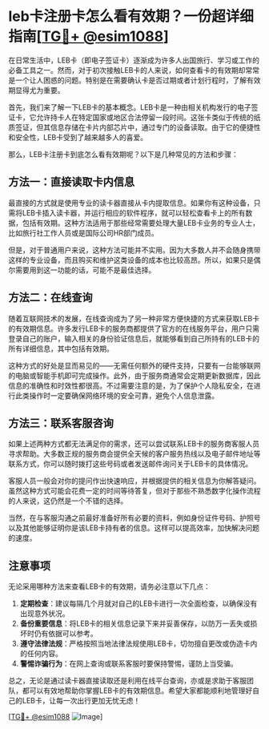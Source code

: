 # leb卡注册卡怎么看有效期？一份超详细指南[[TG💪+ @esim1088](https://t.me/s/esim1088)]

在日常生活中，LEB卡（即电子签证卡）逐渐成为许多人出国旅行、学习或工作的必备工具之一。然而，对于初次接触LEB卡的人来说，如何查看卡的有效期却常常是一个让人困惑的问题。特别是在需要确认卡是否过期或者计划行程时，了解有效期显得尤为重要。

首先，我们来了解一下LEB卡的基本概念。LEB卡是一种由相关机构发行的电子签证卡，它允许持卡人在特定国家或地区合法停留一段时间。这张卡类似于传统的纸质签证，但其信息存储在卡片内部芯片中，通过专门的设备读取。由于它的便捷性和安全性，LEB卡受到了越来越多人的喜爱。

那么，LEB卡注册卡到底怎么看有效期呢？以下是几种常见的方法和步骤：

## 方法一：直接读取卡内信息

最直接的方式就是使用专业的读卡器直接从卡内提取信息。如果你有这种设备，只需将LEB卡插入读卡器，并运行相应的软件程序，就可以轻松查看卡上的所有数据，包括有效期。这种方法适用于那些经常需要处理大量LEB卡业务的专业人士，比如旅行社工作人员或是国际公司HR部门成员。

但是，对于普通用户来说，这种方法可能并不实用。因为大多数人并不会随身携带这样的专业设备，而且购买和维护这类设备的成本也比较高昂。所以，如果只是偶尔需要用到这一功能的话，可能不是最佳选择。

## 方法二：在线查询

随着互联网技术的发展，在线查询成为了另一种非常方便快捷的方式来获取LEB卡的有效期信息。许多发行LEB卡的服务商都提供了官方的在线服务平台，用户只需登录自己的账户，输入相关的身份验证信息后，就能够看到自己所持有的LEB卡的所有详细信息，其中包括有效期。

这种方式的好处是显而易见的——无需任何额外的硬件支持，只要有一台能够联网的电脑或智能手机即可完成操作。此外，由于服务商通常会定期更新数据库，因此信息的准确性和时效性都很高。不过需要注意的是，为了保护个人隐私安全，在进行此类操作时一定要确保网络环境的安全可靠，避免个人信息泄露。

## 方法三：联系客服咨询

如果上述两种方式都无法满足你的需求，还可以尝试联系LEB卡的服务商客服人员寻求帮助。大多数正规的服务商会提供全天候的客户服务热线以及电子邮件地址等联系方式，你可以随时拨打这些号码或者发送邮件询问关于LEB卡的具体情况。

客服人员一般会对你的提问作出快速响应，并根据提供的相关信息为你解答疑问。虽然这种方式可能会花费一定的时间等待答复，但对于那些不熟悉数字化操作流程的人来说，这仍然是一个不错的选择。

当然，在与客服沟通之前最好准备好所有必要的资料，例如身份证件号码、护照号以及其他能够证明你是该LEB卡持有者的信息。这样可以提高效率，加快解决问题的速度。

## 注意事项

无论采用哪种方法来查看LEB卡的有效期，请务必注意以下几点：

1. **定期检查**：建议每隔几个月就对自己的LEB卡进行一次全面检查，以确保没有出现意外状况。
2. **备份重要信息**：将LEB卡的相关信息记录下来并妥善保存，以防万一丢失或损坏时仍有依据可以参考。
3. **遵守法律法规**：严格按照当地法律法规使用LEB卡，切勿擅自更改或伪造卡内的任何内容。
4. **警惕诈骗行为**：在网上查询或联系客服时要保持警惕，谨防上当受骗。

总之，无论是通过读卡器直接读取还是利用在线平台查询，亦或是求助于客服团队，都可以有效地帮助你掌握LEB卡的有效期信息。希望大家都能顺利地管理好自己的LEB卡，让每一次出行更加无忧无虑！

[[TG💪+ @esim1088](https://t.me/s/esim1088) ![Image](https://i.postimg.cc/4NQfJmqS/Snipaste-2025-05-13-00-14-12.png)]